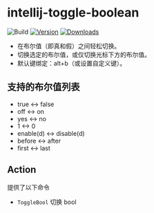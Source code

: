 # intellij-toggle-boolean

![Build](https://github.com/Clover-You/intellij-toggle-boolean/workflows/Build/badge.svg)
[![Version](https://img.shields.io/jetbrains/plugin/v/24245.svg)](https://plugins.jetbrains.com/plugin/24245)
[![Downloads](https://img.shields.io/jetbrains/plugin/d/24245.svg)](https://plugins.jetbrains.com/plugin/24245)

<!-- Plugin description -->
- 在布尔值（即真和假）之间轻松切换。
- 切换选定的布尔值，或仅切换光标下方的布尔值。
- 默认键绑定：alt+b（或设置自定义键）。

## 支持的布尔值列表

- true <-> false
- off <-> on
- yes <-> no
- 1 <-> 0
- enable(d) <-> disable(d)
- before <-> after
- first <-> last

## Action

提供了以下命令

- `ToggleBool` 切换 bool

<!-- Plugin description end -->